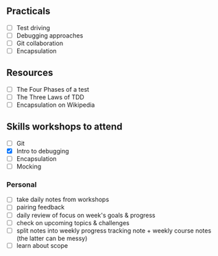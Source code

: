 ## Practicals
- [ ] Test driving
- [ ] Debugging approaches
- [ ] Git collaboration
- [ ] Encapsulation

## Resources
- [ ] The Four Phases of a test
- [ ] The Three Laws of TDD
- [ ] Encapsulation on Wikipedia

## Skills workshops to attend
- [ ] Git
- [x] Intro to debugging
- [ ] Encapsulation
- [ ] Mocking

### Personal 
- [ ] take daily notes from workshops
- [ ] pairing feedback
- [ ] daily review of focus on week's goals & progress
- [ ] check on upcoming topics & challenges
- [ ] split notes into weekly progress tracking note + weekly course notes (the latter can be messy)
- [ ] learn about scope